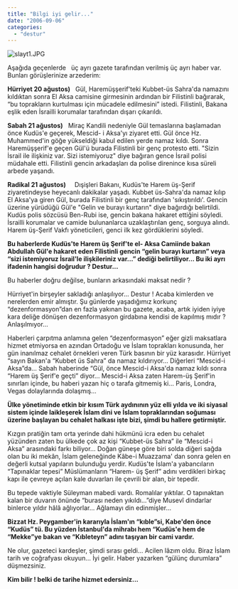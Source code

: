 ```yaml
---
title: "Bilgi iyi gelir..."
date: "2006-09-06"
categories: 
  - "destur"
---
```


![slayt1.JPG](/uploads/2006/09/slayt1.jpg)

Aşağıda geçenlerde   üç ayrı gazete tarafından verilmiş üç ayrı haber var. Bunları görüşlerinize arzederim:  

**Hürriyet 20 ağustos)**   Gül, Haremüşşerif'teki Kubbet-üs Sahra'da namazını kıldıktan sonra El Aksa camisine girmesinin ardından bir Filistinli bağırarak, “bu toprakların kurtulması için mücadele edilmesini” istedi. Filistinli, Bakana eşlik eden İsrailli korumalar tarafından dışarı çıkarıldı.

**Sabah 21 ağustos)**   Miraç Kandili nedeniyle Gül temaslarına başlamadan önce Kudüs'e geçerek, Mescid- i Aksa'yı ziyaret etti. Gül önce Hz. Muhammed'in göğe yükseldiği kabul edilen yerde namaz kıldı. Sonra Haremüşşerif'e geçen Gül'ü burada Filistinli bir genç protesto etti. "Sizin İsrail ile ilişkiniz var. Sizi istemiyoruz" diye bağıran gence İsrail polisi müdahale etti. Filistinli gencin arkadaşları da polise direnince kısa süreli arbede yaşandı.

**Radikal 21 ağustos)**     Dışişleri Bakanı, Kudüs'te Harem üş-Şerif ziyaretindeyse heyecanlı dakikalar yaşadı. Kubbet üs-Sahra'da namaz kılıp El Aksa'ya giren Gül, burada Filistinli bir genç tarafından 'sıkıştırıldı'. Gencin üzerine yürüdüğü Gül'e "Gelin ve burayı kurtarın" diye bağırdığı belirtildi. Kudüs polis sözcüsü Ben-Rubi ise, gencin bakana hakaret ettiğini söyledi. İsrailli korumalar ve camide bulunanlarca uzaklaştırılan genç, sorguya alındı. Harem üş-Şerif Vakfı yöneticileri, genci ilk kez gördüklerini söyledi.

**Bu haberlerde Kudüs'te Harem üş Şerif'te el- Aksa Camiinde bakan Abdullah Gül'e hakaret eden Filistinli gencin “gelin burayı kurtarın” veya “sizi istemiyoruz İsrail'le ilişkileriniz var...” dediği belirtiliyor... Bu iki ayrı ifadenin hangisi doğrudur ? Destur...**

Bu haberler doğru değilse, bunların arkasındaki maksat nedir ?

Hürriyet'in birşeyler sakladığı anlaşılıyor... Destur ! Acaba kimlerden ve nerelerden emir almıştır. Şu günlerde yaşadığımız korkunç “dezenformasyon”dan en fazla yakınan bu gazete, acaba, artık iyiden iyiye kara deliğe dönüşen dezenformasyon girdabına kendisi de kapılmış mıdır ? Anlaşılmıyor...

Haberleri çarpıtma anlamına gelen “dezenformasyon” eğer gizli maksatlara hizmet etmiyorsa en azından Ortadoğu ve İslam toprakları konusunda, her gün inanılmaz cehalet örnekleri veren Türk basının bir yüz karasıdır. Hürriyet “sayın Bakan'a “Kubbet üs Sahra” da namaz kıldırıyor... Diğerleri “Mescid-i Aksa”da... Sabah haberinde “Gül, önce Mescid-i Aksa'da namaz kıldı sonra “Harem üş Şerif'e geçti” diyor... Mescid-i Aksa zaten Harem-üş Şerif'in sınırları içinde, bu haberi yazan hiç o tarafa gitmemiş ki... Paris, Londra, Vegas dolaylarında dolaşmış...

**Ülke yönetiminde etkin bir kısım Türk aydınının yüz elli yılda ve iki siyasal sistem içinde laikleşerek İslam dini ve İslam topraklarından soğuması üzerine başlayan bu cehalet halkası işte bizi, şimdi bu hallere getirmiştir.**

Kızgın pratiğin tam orta yerinde dahi hükmünü icra eden bu cehalet yüzünden zaten bu ülkede çok az kişi “Kubbet-üs Sahra” ile “Mescid-i Aksa” arasındaki farkı biliyor... Doğan güneşe göre biri solda diğeri sağda   olan bu iki mekân, İslam geleneğinde Kâbe-i Muazzama' dan sonra gelen en değerli kutsal yapıların bulunduğu yerdir. Kudüs'te İslam'a yabancıların “Tapınaklar tepesi” Müslümanların “Harem- üş Şerif” adını verdikleri birkaç kapı ile çevreye açılan kale duvarları ile çevrili bir alan, bir tepedir.

Bu tepede vaktiyle Süleyman mabedi vardı. Romalılar yıktılar. O tapınaktan kalan bir duvarın önünde “burası neden yıkıldı...”diye Musevî dindarlar   binlerce yıldır hâlâ ağlıyorlar... Ağlamayı din edinmişler...

**Bizzat Hz. Peygamber'in kararıyla İslam'ın “kıble”si, Kabe'den önce “Kudüs” tü. Bu yüzden İstanbul'da mihrabı hem “Kudüs'e hem de “Mekke”ye bakan ve “Kıbleteyn” adını taşıyan bir cami vardır.**

Ne olur, gazeteci kardeşler, şimdi sırası geldi... Acilen lâzım oldu. Biraz İslam tarih ve coğrafyası okuyun... İyi gelir. Haber yazarken “gülünç durumlara” düşmezsiniz.

**Kim bilir ! belki de tarihe hizmet edersiniz...**
